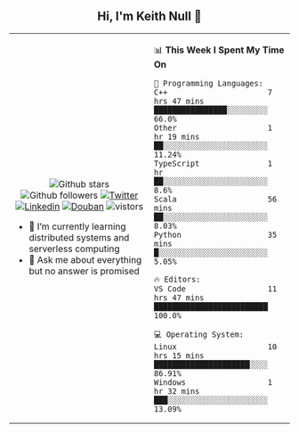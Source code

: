 <h2 align="center"> Hi, I'm Keith Null 👋 </h2>

<table>
    <tr>
        <td valign="center" width="50%">
            <p align="center">
              <img src="https://img.shields.io/github/stars/keithnull?style=social" alt="Github stars" />
              <img src="https://img.shields.io/github/followers/keithnull?style=social" alt="Github followers" />
              <a href="https://twitter.com/_keithnull"><img src="https://img.shields.io/badge/@__keithnull-1DA1F2?style=flat&logo=Twitter&logoColor=white" alt="Twitter"/></a>
              <a href="https://www.linkedin.com/in/wuzhengke/?locale=en_US"><img src="https://img.shields.io/badge/@wuzhengke-0073b1?style=flat&logo=LinkedIn&logoColor=white" alt="Linkedin" /></a>
              <a href="https://www.douban.com/people/keith1"><img src="https://img.shields.io/badge/@keith1-007722?style=flat&logo=Douban&logoColor=white" alt="Douban" /></a>
              <img src="https://visitor-badge.glitch.me/badge?page_id=keithnull" alt="vistors" />
            </p>
            <ul>
                <li>🌱 I’m currently learning distributed systems and serverless computing</li>
                <li>💬 Ask me about everything but no answer is promised</li>
            </ul>
        </td>
       <td valign="top" width="50%">
    
<!--START_SECTION:waka-->
📊 **This Week I Spent My Time On** 

```text
💬 Programming Languages: 
C++                      7 hrs 47 mins       ████████████████░░░░░░░░░   66.0% 
Other                    1 hr 19 mins        ██░░░░░░░░░░░░░░░░░░░░░░░   11.24% 
TypeScript               1 hr                ██░░░░░░░░░░░░░░░░░░░░░░░   8.6% 
Scala                    56 mins             ██░░░░░░░░░░░░░░░░░░░░░░░   8.03% 
Python                   35 mins             █░░░░░░░░░░░░░░░░░░░░░░░░   5.05%

🔥 Editors: 
VS Code                  11 hrs 47 mins      █████████████████████████   100.0%

💻 Operating System: 
Linux                    10 hrs 15 mins      █████████████████████░░░░   86.91% 
Windows                  1 hr 32 mins        ███░░░░░░░░░░░░░░░░░░░░░░   13.09%

```


<!--END_SECTION:waka-->
</td></tr>
</table>


